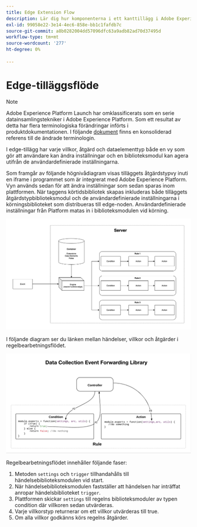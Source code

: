 ```yaml
---
title: Edge Extension Flow
description: Lär dig hur komponenterna i ett kanttillägg i Adobe Experience Platform interagerar med varandra vid körning.
exl-id: 99058e22-3e14-4ec6-858e-bb1c1fafdb7c
source-git-commit: a8b0282004dd57096dfc63a9adb82ad70d37495d
workflow-type: tm+mt
source-wordcount: '277'
ht-degree: 0%

---
```


# Edge-tilläggsflöde

>[!NOTE]
>
>Adobe Experience Platform Launch har omklassificerats som en serie datainsamlingstekniker i Adobe Experience Platform. Som ett resultat av detta har flera terminologiska förändringar införts i produktdokumentationen. I följande [dokument](../../term-updates.md) finns en konsoliderad referens till de ändrade terminologin.

I edge-tillägg har varje villkor, åtgärd och dataelementtyp både en vy som gör att användare kan ändra inställningar och en biblioteksmodul kan agera utifrån de användardefinierade inställningarna.

Som framgår av följande högnivådiagram visas tilläggets åtgärdstypvy inuti en iframe i programmet som är integrerat med Adobe Experience Platform. Vyn används sedan för att ändra inställningar som sedan sparas inom plattformen. När taggens körtidsbibliotek skapas inkluderas både tilläggets åtgärdstypbiblioteksmodul och de användardefinierade inställningarna i körningsbiblioteket som distribueras till edge-noden. Användardefinierade inställningar från Platform matas in i biblioteksmodulen vid körning.

![tilläggsflödesdiagram](../images/flow/edge/event-processing-flow.png)

I följande diagram ser du länken mellan händelser, villkor och åtgärder i regelbearbetningsflödet.

![regelbearbetningsflödesdiagram](../images/flow/edge/rule-processing-flow.png)

Regelbearbetningsflödet innehåller följande faser:

1. Metoden `settings` och `trigger` tillhandahålls till händelsebiblioteksmodulen vid start.
1. När händelsebiblioteksmodulen fastställer att händelsen har inträffat anropar händelsbiblioteket `trigger`.
1. Plattformen skickar `settings` till regelns biblioteksmoduler av typen condition där villkoren sedan utvärderas.
1. Varje villkorstyp returnerar om ett villkor utvärderas till true.
1. Om alla villkor godkänns körs regelns åtgärder.
